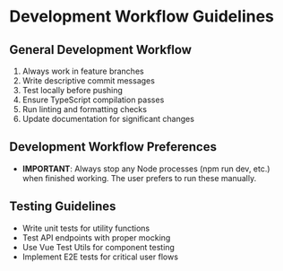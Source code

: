 # Development Workflow Guidelines

## General Development Workflow
1. Always work in feature branches
2. Write descriptive commit messages
3. Test locally before pushing
4. Ensure TypeScript compilation passes
5. Run linting and formatting checks
6. Update documentation for significant changes

## Development Workflow Preferences
- **IMPORTANT**: Always stop any Node processes (npm run dev, etc.) when finished working. The user prefers to run these manually.

## Testing Guidelines
- Write unit tests for utility functions
- Test API endpoints with proper mocking
- Use Vue Test Utils for component testing
- Implement E2E tests for critical user flows